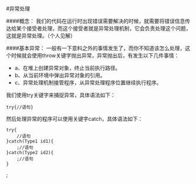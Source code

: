 #异常处理

####概念：
我们的代码在运行时出现错误需要解决的时候，就需要将错误信息传达给某个接受者处理，而这个接受者就是异常处理机制，它会负责处理这个问题，这就是异常处理。（个人见解）

####基本异常：
一般有一下意料之外的事情发生了，而你不知道该怎么处理，这个时候就会使用throw关键字抛出异常，异常抛出后，有发生以下几件事情：

- a、在堆上创建异常对象，终止当前执行路径。
- b、从当前环境中弹出异常对象的引用。
- c、异常处理机制接管程序，从异常处理程序位置继续执行程序。

我们使用try关键字来捕捉异常，具体语法如下：
	
	try{//语句}
然后处理异常的程序可以使用关键字catch，具体语法如下：
	
	try{
		//语句
	}catch(Type1 id1){
		;//语句
	}catch(Type2 id2){
		;//语句
	}

;